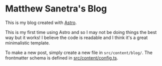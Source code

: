 # Matthew Sanetra's Blog

This is my blog created with [Astro](https://astro.build/).

This is my first time using Astro and so I may not be doing
things the best way but it works! I believe the code is readable
and I think it's a great minimalistic template.

To make a new post, simply create a new file in `src/content/blog/`. The frontmatter schema is defined in [src/content/config.ts](./src/content/config.ts).
